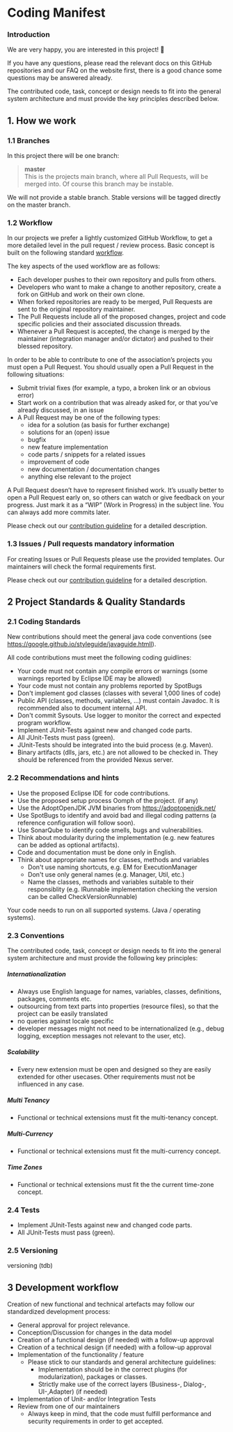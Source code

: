 


# Coding Manifest
### Introduction
We are very happy, you are interested in this project! :metal:   

If you have any questions, please read the relevant docs on this GitHub repositories and our FAQ on the website first, there is a good chance some questions may be answered already.

The contributed code, task, concept or design needs to fit into the general system architecture and must provide the key principles described below.

## 1. How we work
### 1.1 Branches
In this project there will be one branch: 
> **master**  
>This is the projects main branch, where all Pull Requests, will be merged into. Of course this branch may be instable.  
 
We will not provide a stable branch. Stable versions will be tagged directly on the master branch.

### 1.2	Workflow
In our projects we prefer a lightly customized GitHub Workflow, to get a more detailed level in the pull request / review process. Basic concept is built on the following standard [workflow](https://guides.github.com/introduction/flow/).

The key aspects of the used workflow are as follows:
- Each developer pushes to their own repository and pulls from others.
- Developers who want to make a change to another repository, create a fork on GitHub and work on their own clone.
- When forked repositories are ready to be merged, Pull Requests are sent to the original repository maintainer.
- The Pull Requests include all of the proposed changes, project and code specific policies and their associated discussion threads.
- Whenever a Pull Request is accepted, the change is merged by the maintainer (integration manager and/or dictator) and pushed to their blessed repository.

In order to be able to contribute to one of the association’s projects you must open a Pull Request. You should usually open a Pull Request in the following situations:
- Submit trivial fixes (for example, a typo, a broken link or an obvious error)
- Start work on a contribution that was already asked for, or that you’ve already discussed, in an issue
- A Pull Request may be one of the following types:  
  - idea for a solution (as basis for further exchange)
  - solutions for an (open) issue
  - bugfix
  - new feature implementation  
  - code parts / snippets for a related issues
  - improvement of code  
  - new documentation / documentation changes
  - anything else relevant to the project
  
A Pull Request doesn’t have to represent finished work. It’s usually better to open a Pull Request early on, so others can watch or give feedback on your progress. Just mark it as a “WIP” (Work in Progress) in the subject line. You can always add more commits later.

Please check out our [contribution guideline](CONTRIBUTING.md) for a detailed description.

### 1.3	Issues / Pull requests mandatory information
For creating Issues or Pull Requests please use the provided templates. 
Our maintainers will check the formal requirements first. 

Please check out our [contribution guideline](CONTRIBUTING.md) for a detailed description.

## 2 Project Standards & Quality Standards

### 2.1 Coding Standards

New contributions should meet the general java code conventions (see <https://google.github.io/styleguide/javaguide.htmll>).

All code contributions must meet the following coding guidlines:

* Your code must not contain any compile errors or warnings (some warnings reported by Eclipse IDE may be allowed)
* Your code must not contain any problems reported by SpotBugs
* Don't implement god classes (classes with several 1,000 lines of code)
* Public API (classes, methods, variables, ...) must contain Javadoc. It is recommended also to document internal API.
* Don't commit Sysouts. Use logger to monitor the correct and expected program workflow.
* Implement JUnit-Tests against new and changed code parts.
* All JUnit-Tests must pass (green).
* JUnit-Tests should be integrated into the buid process (e.g. Maven).
* Binary artifacts (dlls, jars, etc.) are not allowed to be checked in. They should be referenced from the provided Nexus server.

### 2.2 Recommendations and hints

* Use the proposed Eclipse IDE for code contributions. 
* Use the proposed setup process Oomph of the project. (if any) 
* Use the AdoptOpenJDK JVM binaries from <https://adoptopenjdk.net/>
* Use SpotBugs to identify and avoid bad and illegal coding patterns (a reference configuration will follow soon).
* Use SonarQube to identify code smells, bugs and vulnerabilities.
* Think about modularity during the implementation (e.g. new features can be added as optional artifacts). 
* Code and documentation must be done only in English.
* Think about appropriate names for classes, methods and variables
  * Don't use naming shortcuts, e.g. EM for ExecutionManager
  * Don't use only general names (e.g. Manager, Util, etc.)
  * Name the classes, methods and variables suitable to their responsiblity (e.g. IRunnable implementation checking the version can be called CheckVersionRunnable)

Your code needs to run on all supported systems. (Java / operating systems). 

### 2.3  Conventions
The contributed code, task, concept or design needs to fit into the general system architecture and must provide the following key principles:

##### Internationalization
- Always use English language for names, variables, classes, definitions, packages, comments etc. 
- outsourcing from text parts into properties (resource files), so that the project can be easily translated
- no queries against locale specific  
- developer messages might not need to be internationalized (e.g., debug logging, exception messages not relevant to the user, etc).

##### Scalability
- Every new extension must be open and designed so they are easily extended for other usecases. Other requirements must not be influenced in any case. 

##### Multi Tenancy
- Functional or technical extensions must fit the multi-tenancy concept.

##### Multi-Currency
- Functional or technical extensions must fit the multi-currency concept.

##### Time Zones
- Functional or technical extensions must fit the the current time-zone concept.

### 2.4 Tests
- Implement JUnit-Tests against new and changed code parts.
- All JUnit-Tests must pass (green).

### 2.5 Versioning
versioning (tdb)

## 3 Development workflow

Creation of new functional and technical artefacts may follow our standardized development process:
- General approval for project relevance.
- Conception/Discussion for changes in the data model
- Creation of a functional design (if needed) with a follow-up approval
- Creation of a technical design (if needed) with a follow-up approval
- Implementation of the functionality / feature 
  - Please stick to our standards and general architecture guidelines:
    -  Implementation should be in the correct plugins (for modularization), packages or classes. 
    -  Strictly make use of the correct layers (Business-, Dialog-, UI-,Adapter) (if needed)
- Implementation of Unit- and/or Integration Tests
- Review from one of our maintainers
  - Always keep in mind, that the code must fulfill performance and security requirements in order to get accepted.






